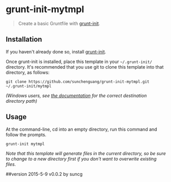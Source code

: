 # grunt-init-mytmpl

> Create a basic Gruntfile with [grunt-init][].

[grunt-init]: http://gruntjs.com/project-scaffolding

## Installation
If you haven't already done so, install [grunt-init][].

Once grunt-init is installed, place this template in your `~/.grunt-init/` directory. It's recommended that you use git to clone this template into that directory, as follows:

```
git clone https://github.com/sunchenguang/grunt-init-mytmpl.git ~/.grunt-init/mytmpl
```

_(Windows users, see [the documentation][grunt-init] for the correct destination directory path)_

## Usage

At the command-line, cd into an empty directory, run this command and follow the prompts.

```
grunt-init mytmpl
```

_Note that this template will generate files in the current directory, so be sure to change to a new directory first if you don't want to overwrite existing files._


##version
2015-5-9 v0.0.2 by suncg